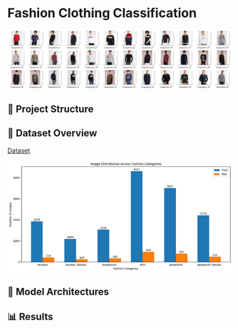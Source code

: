 # Fashion Clothing Classification

![Dashboard](https://github.com/ShaikhBorhanUddin/Fashion-Image-Classification-Project/blob/main/Images/zalando_title.png?raw=true)

## 📂 Project Structure

## 🧠 Dataset Overview  
[Dataset](https://www.kaggle.com/datasets/dqmonn/zalando-store-crawl)

![Dashboard](https://github.com/ShaikhBorhanUddin/Fashion-Image-Classification-Project/blob/main/Images/dataset_image_distribution.png?raw=true)

## 🚀 Model Architectures

## 📊 Results


